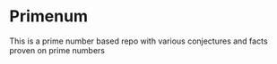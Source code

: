 # Primenum
This is a prime number based repo with various conjectures and facts proven on prime numbers

